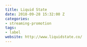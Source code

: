 ```yaml
---
title: Liquid State
date: 2018-09-28 15:32:00 Z
categories:
- streaming-promotion
tags:
- label
website: http://www.liquidstate.co/
---
```



